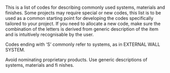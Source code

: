 This is a list of codes for describing commonly used systems, materials and finishes. Some projects may require special or new codes, this list is to be used as a common starting point for developing the codes specifically tailored to your project. If you need to allocate a new code, make sure the combination of the letters is derived from generic description of the item
and is intuitively recognisable by the user.

Codes ending with ‘S’ commonly refer to systems, as in EXTERNAL WALL SYSTEM.

Avoid nominating proprietary products. Use generic descriptions of systems, materials and fi nishes.